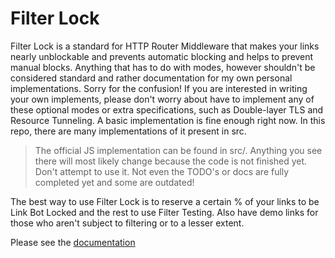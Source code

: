# Filter Lock

Filter Lock is a standard for HTTP Router Middleware that makes your links nearly unblockable and prevents automatic blocking and helps to prevent manual blocks. Anything that has to do with modes, however shouldn't be considered standard and rather documentation for my own personal implementations. Sorry for the confusion! If you are interested in writing your own implements, please don't worry about have to implement any of these optional modes or extra specifications, such as Double-layer TLS and Resource Tunneling. A basic implementation is fine enough right now. In this repo, there are many implementations of it present in src.

> The official JS implementation can be found in src/. Anything you see there will most likely change because the code is not finished yet. Don't attempt to use it. Not even the TODO's or docs are fully completed yet and some are outdated!

The best way to use Filter Lock is to reserve a certain % of your links to be Link Bot Locked and the rest to use Filter Testing. Also have demo links for those who aren't subject to filtering or to a lesser extent.

Please see the [documentation](./docs/README.md)
